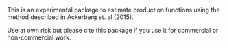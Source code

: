 This is an experimental package to estimate production functions using the method described in Ackerberg et. al (2015).

Use at own risk but please cite this package if you use it for commercial or non-commercial work.
